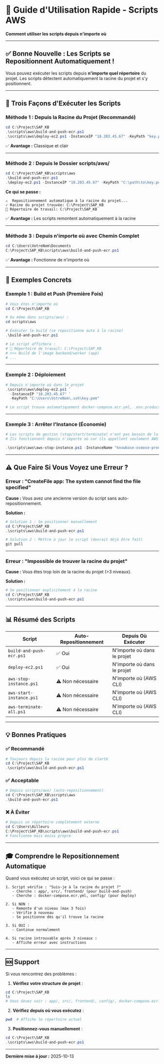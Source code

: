 # 🚀 Guide d'Utilisation Rapide - Scripts AWS

**Comment utiliser les scripts depuis n'importe où**

---

## ✅ Bonne Nouvelle : Les Scripts se Repositionnent Automatiquement !

Vous pouvez exécuter les scripts depuis **n'importe quel répertoire** du projet. Les scripts détectent automatiquement la racine du projet et s'y positionnent.

---

## 📝 Trois Façons d'Exécuter les Scripts

### **Méthode 1 : Depuis la Racine du Projet** (Recommandé)

```powershell
cd C:\Project\SAP_KB
.\scripts\aws\build-and-push-ecr.ps1
.\scripts\aws\deploy-ec2.ps1 -InstanceIP "18.203.45.67" -KeyPath "key.pem"
```

✅ **Avantage :** Classique et clair

---

### **Méthode 2 : Depuis le Dossier scripts/aws/**

```powershell
cd C:\Project\SAP_KB\scripts\aws
.\build-and-push-ecr.ps1
.\deploy-ec2.ps1 -InstanceIP "18.203.45.67" -KeyPath "C:\path\to\key.pem"
```

**Ce qui se passe :**
```
⚠️  Repositionnement automatique à la racine du projet...
✓ Racine du projet trouvée: C:\Project\SAP_KB
📁 Répertoire de travail: C:\Project\SAP_KB
```

✅ **Avantage :** Les scripts remontent automatiquement à la racine

---

### **Méthode 3 : Depuis n'importe où avec Chemin Complet**

```powershell
cd C:\Users\VotreNom\Documents
C:\Project\SAP_KB\scripts\aws\build-and-push-ecr.ps1
```

✅ **Avantage :** Fonctionne de n'importe où

---

## 🎯 Exemples Concrets

### Exemple 1 : Build et Push (Première Fois)

```powershell
# Vous êtes n'importe où
cd C:\Project\SAP_KB

# Ou même dans scripts/aws/ :
cd scripts\aws

# Exécuter le build (se repositionne auto à la racine)
.\build-and-push-ecr.ps1

# Le script affichera :
# 📁 Répertoire de travail: C:\Project\SAP_KB
# >>> Build de l'image backend/worker (app)
# ...
```

---

### Exemple 2 : Déploiement

```powershell
# Depuis n'importe où dans le projet
.\scripts\aws\deploy-ec2.ps1 `
  -InstanceIP "18.203.45.67" `
  -KeyPath "C:\Users\VotreNom\.ssh\key.pem"

# Le script trouve automatiquement docker-compose.ecr.yml, .env.production, etc.
```

---

### Exemple 3 : Arrêter l'Instance (Économie)

```powershell
# Les scripts de gestion (stop/start/terminate) n'ont pas besoin de la racine
# Ils fonctionnent depuis n'importe où car ils appellent seulement AWS CLI

.\scripts\aws\aws-stop-instance.ps1 -InstanceName "knowbase-osmose-prod"
```

---

## ⚠️ Que Faire Si Vous Voyez une Erreur ?

### Erreur : "CreateFile app: The system cannot find the file specified"

**Cause :** Vous avez une ancienne version du script sans auto-repositionnement.

**Solution :**
```powershell
# Solution 1 : Se positionner manuellement
cd C:\Project\SAP_KB
.\scripts\aws\build-and-push-ecr.ps1

# Solution 2 : Mettre à jour le script (devrait déjà être fait)
git pull
```

---

### Erreur : "Impossible de trouver la racine du projet"

**Cause :** Vous êtes trop loin de la racine du projet (>3 niveaux).

**Solution :**
```powershell
# Se positionner explicitement à la racine
cd C:\Project\SAP_KB
.\scripts\aws\build-and-push-ecr.ps1
```

---

## 📊 Résumé des Scripts

| Script | Auto-Repositionnement | Depuis Où Exécuter |
|--------|----------------------|-------------------|
| `build-and-push-ecr.ps1` | ✅ Oui | N'importe où dans le projet |
| `deploy-ec2.ps1` | ✅ Oui | N'importe où dans le projet |
| `aws-stop-instance.ps1` | ⚠️ Non nécessaire | N'importe où (AWS CLI) |
| `aws-start-instance.ps1` | ⚠️ Non nécessaire | N'importe où (AWS CLI) |
| `aws-terminate-all.ps1` | ⚠️ Non nécessaire | N'importe où (AWS CLI) |

---

## 💡 Bonnes Pratiques

### ✅ Recommandé

```powershell
# Toujours depuis la racine pour plus de clarté
cd C:\Project\SAP_KB
.\scripts\aws\build-and-push-ecr.ps1
```

### ✅ Acceptable

```powershell
# Depuis scripts/aws/ (auto-repositionnement)
cd C:\Project\SAP_KB\scripts\aws
.\build-and-push-ecr.ps1
```

### ❌ À Éviter

```powershell
# Depuis un répertoire complètement externe
cd C:\Users\Ailleurs
C:\Project\SAP_KB\scripts\aws\build-and-push-ecr.ps1
# Fonctionne mais moins propre
```

---

## 🎓 Comprendre le Repositionnement Automatique

Quand vous exécutez un script, voici ce qui se passe :

```
1. Script vérifie : "Suis-je à la racine du projet ?"
   - Cherche : app/, src/, frontend/ (pour build-and-push)
   - Cherche : docker-compose.ecr.yml, config/ (pour deploy)

2. Si NON :
   - Remonte d'un niveau (max 3 fois)
   - Vérifie à nouveau
   - Se positionne dès qu'il trouve la racine

3. Si OUI :
   - Continue normalement

4. Si racine introuvable après 3 niveaux :
   - Affiche erreur avec instructions
```

---

## 🆘 Support

Si vous rencontrez des problèmes :

1. **Vérifiez votre structure de projet** :
```powershell
cd C:\Project\SAP_KB
ls
# Vous devez voir : app/, src/, frontend/, config/, docker-compose.ecr.yml
```

2. **Vérifiez depuis où vous exécutez** :
```powershell
pwd  # Affiche le répertoire actuel
```

3. **Positionnez-vous manuellement** :
```powershell
cd C:\Project\SAP_KB
.\scripts\aws\build-and-push-ecr.ps1
```

---

**Dernière mise à jour :** 2025-10-13
